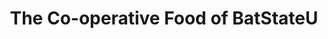---
title: "The Co-operative Food of BatStateU"
url: /batangas/the-co-operative-food-of-batstateu/
shop: Lebensmittel
---